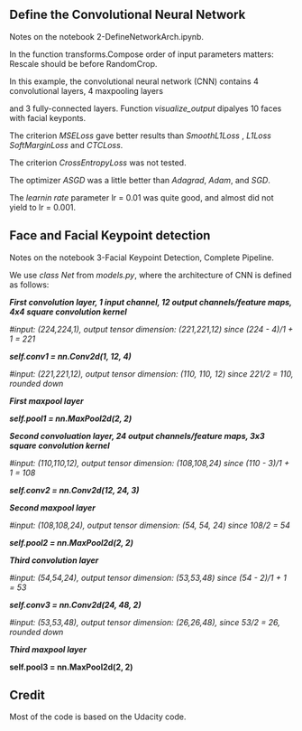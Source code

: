 ## Define the Convolutional Neural Network
  
Notes on the notebook 2-DefineNetworkArch.ipynb.

In the function transforms.Compose order of input parameters matters: Rescale should be before RandomCrop.

In this example, the convolutional neural network (CNN) contains 4 convolutional layers, 4 maxpooling layers

and 3 fully-connected layers. Function _visualize_output_ dipalyes 10 faces with facial keyponts.

The criterion _MSELoss_ gave better results than _SmoothL1Loss_ , _L1Loss_ _SoftMarginLoss_  and _CTCLoss_.

The criterion _CrossEntropyLoss_ was not tested. 

The optimizer _ASGD_ was a little better than _Adagrad_, _Adam_, and _SGD_.

The _learnin rate_ parameter lr = 0.01 was quite good, and almost did not yield to lr = 0.001.

## Face and Facial Keypoint detection

Notes on the notebook 3-Facial Keypoint Detection, Complete Pipeline.

We use _class Net_ from _models.py_, where the architecture of CNN is defined as follows:
  
**_First convolution layer, 1 input channel, 12 output channels/feature maps, 4x4 square convolution kernel_**
  
   _#input: (224,224,1), output tensor dimension: (221,221,12) since (224 - 4)/1 + 1 = 221_
  
**_self.conv1 = nn.Conv2d(1, 12, 4)_**
       
   _#input: (221,221,12), output tensor dimension: (110, 110, 12) since 221/2 = 110, rounded down_
  
**_First maxpool layer_**
   
**_self.pool1 = nn.MaxPool2d(2, 2)_**
       
**_Second convoluation layer,  24 output channels/feature maps, 3x3 square convolution kernel_**
    
  _#input: (110,110,12), output tensor dimension: (108,108,24) since (110 - 3)/1 + 1 = 108_
  
**_self.conv2 = nn.Conv2d(12, 24, 3)_**
  
**_Second maxpool layer_**    
  
  _#input: (108,108,24), output tensor dimension: (54, 54, 24) since 108/2 = 54_
      
**_self.pool2 = nn.MaxPool2d(2, 2)_**
        
**_Third convolution layer_**

  _#input: (54,54,24), output tensor dimension: (53,53,48) since (54 - 2)/1 + 1 = 53_
        
**_self.conv3 = nn.Conv2d(24, 48, 2)_**
        
  _#input: (53,53,48), output tensor dimension: (26,26,48), since 53/2 = 26, rounded down_
        
**_Third maxpool layer_**

**self.pool3 = nn.MaxPool2d(2, 2)**

## Credit  

Most of the code is based on the Udacity code.   

